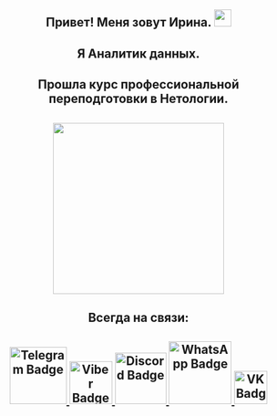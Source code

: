 <h2 align="center"> Привет! Меня зовут Ирина. <a href="https://daniilshat.ru/" target="_blank"> </a>
  <img src="https://media.giphy.com/media/hvRJCLFzcasrR4ia7z/giphy.gif" width="30px"/>
</h2>
<h2 align="center"> Я Аналитик данных. <a href="https://daniilshat.ru/" target="_blank"> </a>
</h2>
<h2 align="center"> Прошла курс профессиональной переподготовки в Нетологии. <a href="https://daniilshat.ru/" target="_blank"> </a>
</h2>
<h2 align="center"> <img src="https://media.istockphoto.com/id/1309831153/ru/векторная/панель-мониторинга-отличный-дизайн-для-любых-целей-сайта-шаблон-бизнес-инфографики.jpg?s=612x612&w=0&k=20&c=Q1sLIvl0T9oVC5_tXg6DtdfNpo_InIFvyvk2BjFHiA8=" width="300px"/>
</h2>

<h2 align="center"> Всегда на связи: 
</h2>

<h2 align="center">
  <div id="badges">
    <a href="https://msng.link/o?9616340887=tg">
      <img src="https://img.shields.io/badge/Telegram-blue?logo=Telegram&logoColor=white" alt="Telegram Badge" width="100px"/>
    </a>
    <a href="https://viber.click/79616340887">
      <img src="https://img.shields.io/badge/Viber-violet?logo=Viber&logoColor=white" alt="Viber Badge" width="75px"/>
    </a>
    <a href="https://discord.gg/CYgdTssf">
      <img src="https://img.shields.io/badge/Discord-blue?logo=Discord&logoColor=white" alt="Discord Badge" width="90px"/>
    </a>
    <a href="https://msng.link/o?9616340887=wa"> 
      <img src="https://img.shields.io/badge/WhatsApp-green?logo=WhatsApp&logoColor=white" alt="WhatsApp Badge" width="110px"/>
    </a>
    <a href="https://msng.link/o?id10362199=vk"> 
      <img src="https://img.shields.io/badge/VK-blue?logo=VK&logoColor=white" alt="VK Badge" width="58px"/>
    </a>
  </div>
</h2>

<div id="header" align="center">
  <a>
    <img scr="https://www.istockphoto.com/ru/векторная/панель-мониторинга-отличный-дизайн-для-любых-целей-сайта-шаблон-бизнес-gm1309831153-399425704">
  </a>
</div>

 
